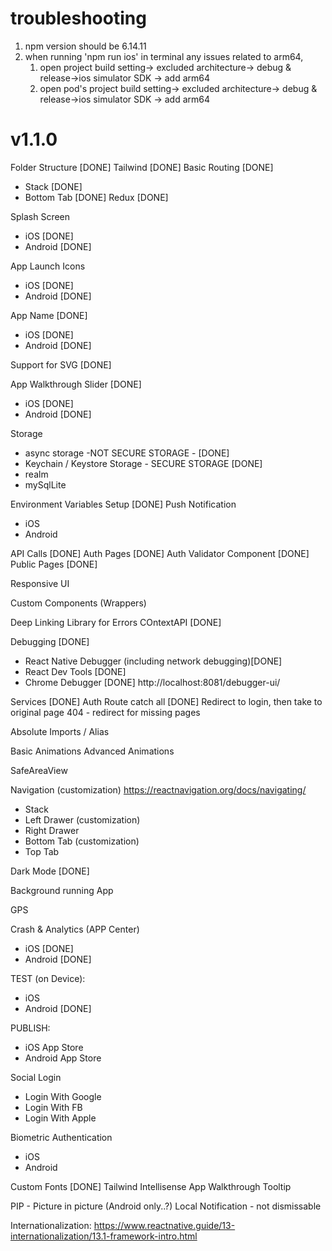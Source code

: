 # troubleshooting
1. npm version should be 6.14.11
2. when running 'npm run ios' in terminal any issues related to arm64, 
      1. open project build setting-> excluded architecture-> debug & release->ios simulator SDK -> add arm64
      2. open pod's project build setting-> excluded architecture-> debug & release->ios simulator SDK -> add arm64
# v1.1.0

Folder Structure [DONE]
Tailwind [DONE]
Basic Routing [DONE]
- Stack [DONE]
- Bottom Tab [DONE]
Redux [DONE]

Splash Screen
- iOS [DONE]
- Android [DONE]

App Launch Icons
- iOS [DONE]
- Android [DONE]

App Name [DONE]
- iOS [DONE]
- Android [DONE]

Support for SVG [DONE]

App Walkthrough Slider [DONE]
- iOS [DONE]
- Android [DONE]

Storage
- async storage -NOT SECURE STORAGE - [DONE]
- Keychain / Keystore Storage - SECURE STORAGE [DONE]
- realm
- mySqlLite

Environment Variables Setup [DONE]
Push Notification
- iOS
- Android

API Calls [DONE]
Auth Pages [DONE]
Auth Validator Component [DONE]
Public Pages [DONE]

Responsive UI

Custom Components (Wrappers)

Deep Linking
Library for Errors
COntextAPI [DONE]


Debugging [DONE]
- React Native Debugger (including network debugging)[DONE] 
- React Dev Tools [DONE]
- Chrome Debugger [DONE]
http://localhost:8081/debugger-ui/


Services [DONE]
Auth Route catch all [DONE]
Redirect to login, then take to original page
404 - redirect for missing pages

Absolute Imports / Alias

Basic Animations
Advanced Animations

SafeAreaView

Navigation (customization)
https://reactnavigation.org/docs/navigating/
- Stack
- Left Drawer (customization)
- Right Drawer
- Bottom Tab (customization)
- Top Tab


Dark Mode [DONE]

Background running App

GPS

Crash & Analytics (APP Center)
- iOS [DONE]
- Android [DONE]


TEST (on Device):
- iOS
- Android [DONE]

PUBLISH:
- iOS App Store
- Android App Store


Social Login
- Login With Google
- Login With FB
- Login With Apple


Biometric Authentication
- iOS
- Android


Custom Fonts [DONE] 
Tailwind Intellisense
App Walkthrough Tooltip

PIP - Picture in picture (Android only..?)
Local Notification - not dismissable 

Internationalization:
https://www.reactnative.guide/13-internationalization/13.1-framework-intro.html
